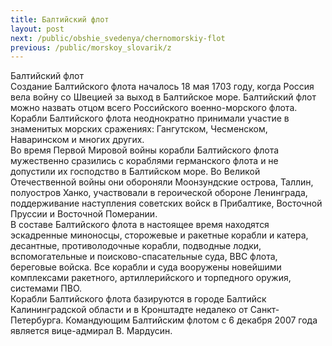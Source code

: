 ```yaml
---
title: Балтийский флот
layout: post
next: /public/obshie_svedenya/chernomorskiy-flot
previous: /public/morskoy_slovarik/z
---
```


Балтийский флот  
Создание Балтийского флота началось 18 мая 1703 году, когда Россия вела войну со Швецией за выход в Балтийское море. Балтийский флот можно назвать отцом всего Российского военно-морского флота. Корабли Балтийского флота неоднократно принимали участие в знаменитых морских сражениях: Гангутском, Чесменском, Наваринском и многих других.  
Во время Первой Мировой войны корабли Балтийского флота мужественно сразились с кораблями германского флота и не допустили их господство в Балтийском море. Во Великой Отечественной войны они обороняли Моонзундские острова, Таллин, полуостров Ханко, участвовали в героической обороне Ленинграда, поддерживание наступления советских войск в Прибалтике, Восточной Пруссии и Восточной Померании.  
В составе Балтийского флота в настоящее время находятся эскадренные миноносцы, сторожевые и ракетные корабли и катера, десантные, противолодочные корабли, подводные лодки, вспомогательные и поисково-спасательные суда, ВВС флота, береговые войска. Все корабли и суда вооружены новейшими комплексами ракетного, артиллерийского и торпедного оружия, системами ПВО.    
Корабли Балтийского флота базируются в городе Балтийск Калининградской области и в Кронштадте недалеко от Санкт-Петербурга. Командующим Балтийским флотом с 6 декабря 2007 года является вице-адмирал В. Мардусин.